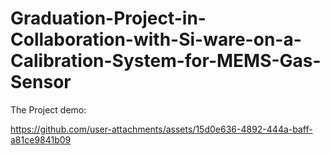 # Graduation-Project-in-Collaboration-with-Si-ware-on-a-Calibration-System-for-MEMS-Gas-Sensor

The Project demo: 



https://github.com/user-attachments/assets/15d0e636-4892-444a-baff-a81ce9841b09
